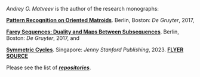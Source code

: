 *Andrey O. Matveev* is the author of the research monographs: 

[**Pattern Recognition on Oriented Matroids**](https://doi.org/10.1515/9783110531145). Berlin, Boston: *De Gruyter*, 2017,  

[**Farey Sequences: Duality and Maps Between Subsequences**](https://doi.org/10.1515/9783110547665). Berlin, Boston: *De Gruyter*, 2017, and 

[**Symmetric Cycles**](https://www.routledge.com/Symmetric-Cycles/Matveev/p/book/9789814968812). Singapore: *Jenny Stanford Publishing*, 2023. [**FLYER**](https://github.com/andreyomatveev/andreyomatveev/blob/main/FLYER-SymmetricCycles-by-Andrey-O.-Matveev-Oct.-06-2023.pdf) [**SOURCE**](https://www.ams.org/journals/bull/1965-71-05/S0002-9904-1965-11360-X/)

Please see the list of [***repositories***](https://github.com/andreyomatveev?tab=repositories).
